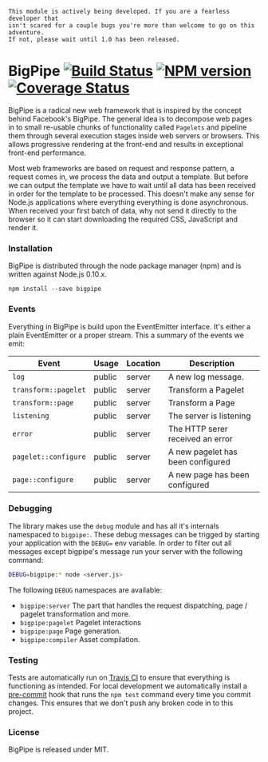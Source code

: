 ```
This module is actively being developed. If you are a fearless developer that
isn't scared for a couple bugs you're more than welcome to go on this adventure.
If not, please wait until 1.0 has been released.
```

# BigPipe [![Build Status][status]](https://travis-ci.org/bigpipe/bigpipe) [![NPM version][npmimgurl]](http://badge.fury.io/js/bigpipe) [![Coverage Status][coverage]](http://coveralls.io/r/bigpipe/bigpipe?branch=master)

[status]: https://travis-ci.org/bigpipe/bigpipe.png
[npmimgurl]: https://badge.fury.io/js/bigpipe.png
[coverage]: http://coveralls.io/repos/bigpipe/bigpipe/badge.png?branch=master


BigPipe is a radical new web framework that is inspired by the concept behind
Facebook's BigPipe. The general idea is to decompose web pages in to small
re-usable chunks of functionality called `Pagelets` and pipeline them through
several execution stages inside web servers or browsers. This allows progressive
rendering at the front-end and results in exceptional front-end performance.

Most web frameworks are based on request and response pattern, a request comes
in, we process the data and output a template. But before we can output the
template we have to wait until all data has been received in order for the
template to be processed. This doesn't make any sense for Node.js applications
where everything everything is done asynchronous. When received your first batch
of data, why not send it directly to the browser so it can start downloading the
required CSS, JavaScript and render it.

### Installation

BigPipe is distributed through the node package manager (npm) and is written
against Node.js 0.10.x.

```
npm install --save bigpipe
```

### Events

Everything in BigPipe is build upon the EventEmitter interface. It's either a
plain EventEmitter or a proper stream. This a summary of the events we emit:

Event                 | Usage       | Location      | Description
----------------------|-------------|---------------|-------------------------------
`log`                 | public      | server        | A new log message.
`transform::pagelet`  | public      | server        | Transform a Pagelet
`transform::page`     | public      | server        | Transform a Page
`listening`           | public      | server        | The server is listening
`error`               | public      | server        | The HTTP serer received an error
`pagelet::configure`  | public      | server        | A new pagelet has been configured
`page::configure`     | public      | server        | A new page has been configured

### Debugging

The library makes use the `debug` module and has all it's internals namespaced
to `bigpipe:`. These debug messages can be trigged by starting your application
with the `DEBUG=` env variable. In order to filter out all messages except
bigpipe's message run your server with the following command:

```bash
DEBUG=bigpipe:* node <server.js>
```

The following `DEBUG` namespaces are available:

- `bigpipe:server` The part that handles the request dispatching, page / pagelet
  transformation and more.
- `bigpipe:pagelet` Pagelet interactions
- `bigpipe:page` Page generation.
- `bigpipe:compiler` Asset compilation.

### Testing

Tests are automatically run on [Travis CI] to ensure that everything is
functioning as intended. For local development we automatically install a
[pre-commit] hook that runs the `npm test` command every time you commit changes.
This ensures that we don't push any broken code in to this project.

### License

BigPipe is released under MIT.

[Travis CI]: http://travisci.org
[pre-commit]: http://github.com/observing/pre-commit
